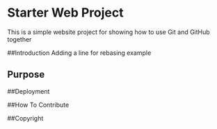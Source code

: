 # Starter Web Project
This is a simple website project for showing  how to use Git and GitHub together

##Introduction
Adding a line for rebasing example
## Purpose

##Deployment

##How To Contribute

##Copyright